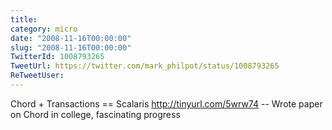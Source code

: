 ```yaml
---
title: 
category: micro
date: "2008-11-16T00:00:00"
slug: "2008-11-16T00:00:00"
TwitterId: 1008793265
TweetUrl: https://twitter.com/mark_philpot/status/1008793265
ReTweetUser: 
---
```


Chord + Transactions == Scalaris http://tinyurl.com/5wrw74 -- Wrote paper on Chord in college, fascinating progress